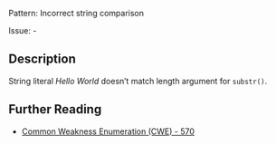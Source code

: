Pattern: Incorrect string comparison

Issue: -

## Description

String literal _Hello World_ doesn’t match length argument for `substr()`.

## Further Reading

* [Common Weakness Enumeration (CWE) - 570](https://cwe.mitre.org/data/definitions/570.html)